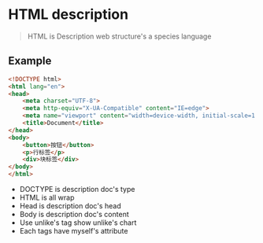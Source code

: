 # HTML description
> HTML is Description web structure's a species language

## Example
```html
<!DOCTYPE html>
<html lang="en">
<head>
    <meta charset="UTF-8">
    <meta http-equiv="X-UA-Compatible" content="IE=edge">
    <meta name="viewport" content="width=device-width, initial-scale=1.0">
    <title>Document</title>
</head>
<body>
    <button>按钮</button>
    <p>行标签</p>
    <div>块标签</div>
</body>
</html>

```
- DOCTYPE is description doc's type
- HTML is all wrap 
- Head is description doc's head
- Body is description doc's content
- Use unlike's tag show unlike's chart
- Each tags have myself's attribute